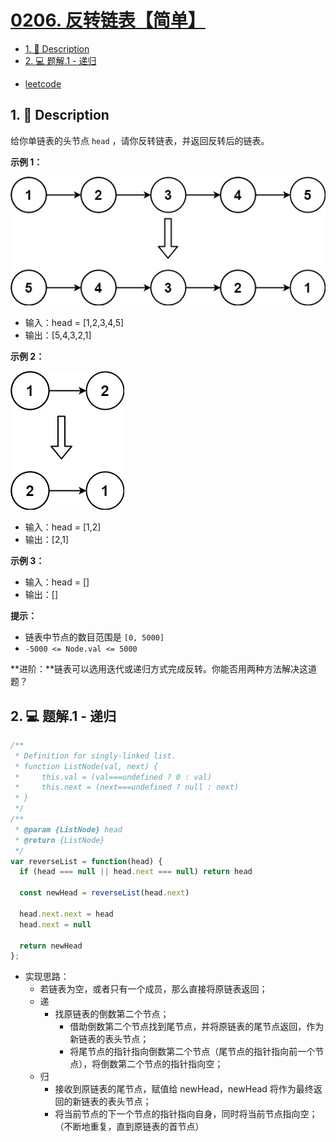 # [0206. 反转链表【简单】](https://github.com/Tdahuyou/leetcode/tree/main/0206.%20%E5%8F%8D%E8%BD%AC%E9%93%BE%E8%A1%A8%E3%80%90%E7%AE%80%E5%8D%95%E3%80%91)

<!-- region:toc -->
- [1. 📝 Description](#1--description)
- [2. 💻 题解.1 - 递归](#2--题解1---递归)
<!-- endregion:toc -->
- [leetcode](https://leetcode.cn/problems/reverse-linked-list)



## 1. 📝 Description

给你单链表的头节点 `head` ，请你反转链表，并返回反转后的链表。

**示例 1：**

![](assets/2024-09-25-17-04-27.png)

- 输入：head = [1,2,3,4,5]
- 输出：[5,4,3,2,1]

**示例 2：**

![](assets/2024-09-25-17-04-34.png)

- 输入：head = [1,2]
- 输出：[2,1]

**示例 3：**

- 输入：head = []
- 输出：[]

**提示：**

- 链表中节点的数目范围是 `[0, 5000]`
- `-5000 <= Node.val <= 5000`

**进阶：**链表可以选用迭代或递归方式完成反转。你能否用两种方法解决这道题？

## 2. 💻 题解.1 - 递归

```javascript
/**
 * Definition for singly-linked list.
 * function ListNode(val, next) {
 *     this.val = (val===undefined ? 0 : val)
 *     this.next = (next===undefined ? null : next)
 * }
 */
/**
 * @param {ListNode} head
 * @return {ListNode}
 */
var reverseList = function(head) {
  if (head === null || head.next === null) return head

  const newHead = reverseList(head.next)

  head.next.next = head
  head.next = null

  return newHead
};
```

- 实现思路：
  - 若链表为空，或者只有一个成员，那么直接将原链表返回；
  - 递
    - 找原链表的倒数第二个节点；
      - 借助倒数第二个节点找到尾节点，并将原链表的尾节点返回，作为新链表的表头节点；
      - 将尾节点的指针指向倒数第二个节点（尾节点的指针指向前一个节点），将倒数第二个节点的指针指向空；
  - 归
    - 接收到原链表的尾节点，赋值给 newHead，newHead 将作为最终返回的新链表的表头节点；
    - 将当前节点的下一个节点的指针指向自身，同时将当前节点指向空；（不断地重复，直到原链表的首节点）










